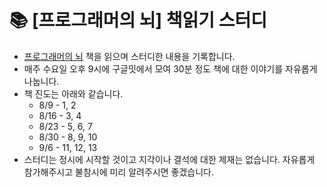# 📚 [프로그래머의 뇌] 책읽기 스터디

- [프로그래머의 뇌]([https://www.aladin.co.kr/shop/wproduct.aspx?ItemId=310572428](https://www.aladin.co.kr/shop/wproduct.aspx?ItemId=285967039)) 책을 읽으며 스터디한 내용을 기록합니다.
- 매주 수요일 오후 9시에 구글밋에서 모여 30분 정도 책에 대한 이야기를 자유롭게 나눕니다.
- 책 진도는 아래와 같습니다.
  - 8/9 - 1, 2
  - 8/16 - 3, 4
  - 8/23 - 5, 6, 7
  - 8/30 - 8, 9, 10
  - 9/6 - 11, 12, 13
- 스터디는 정시에 시작할 것이고 지각이나 결석에 대한 제재는 없습니다. 자유롭게 참가해주시고 불참시에 미리 알려주시면 좋겠습니다.
